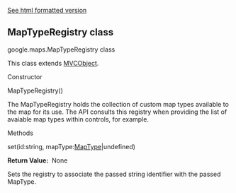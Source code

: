 [See html formatted version](https://huasofoundries.github.io/google-maps-documentation/MapTypeRegistry.html)


MapTypeRegistry class
---------------------

google.maps.MapTypeRegistry class

This class extends [MVCObject](https://github.com/amenadiel/google-maps-documentation/blob/master/docs/MVCObject.md).

Constructor

MapTypeRegistry()

The MapTypeRegistry holds the collection of custom map types available to the map for its use. The API consults this registry when providing the list of avaiable map types within controls, for example.

Methods

set(id:string, mapType:[MapType](https://github.com/amenadiel/google-maps-documentation/blob/master/docs/MapType.md)|undefined)

**Return Value:**  None

Sets the registry to associate the passed string identifier with the passed MapType.